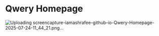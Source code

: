 # Qwery Homepage
 
![Uploading screencapture-iamashrafee-github-io-Qwery-Homepage-2025-07-24-11_44_21.png…]()
